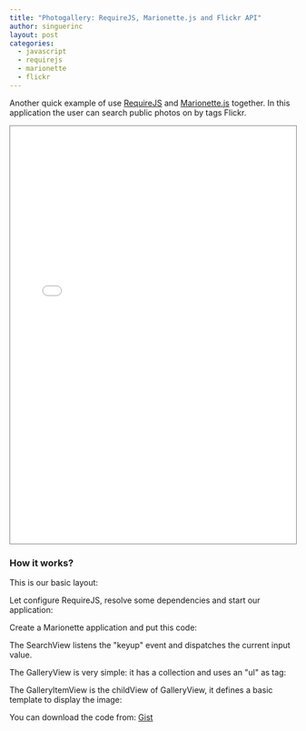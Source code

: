 ```yaml
---
title: "Photogallery: RequireJS, Marionette.js and Flickr API"
author: singuerinc
layout: post
categories:
  - javascript
  - requirejs
  - marionette
  - flickr
---
```


Another quick example of use <a href="http://requirejs.org" target="_blank">RequireJS</a> and <a href="http://marionettejs.com/">Marionette.js</a> together.
In this application the user can search public photos on by tags Flickr.

<iframe src="/code/labs/require-marionette-flickr/index.html" style="border: 1px solid grey; width: 100%; height: 735px;"></iframe>

### How it works?

This is our basic layout:

<script src="https://gist.github.com/singuerinc/1fa7b07d1e95bb22485e.js?file=index.html"></script>

Let configure RequireJS, resolve some dependencies and start our application:

<script src="https://gist.github.com/singuerinc/1fa7b07d1e95bb22485e.js?file=main.js"></script>

Create a Marionette application and put this code:

<script src="https://gist.github.com/singuerinc/1fa7b07d1e95bb22485e.js?file=app.js"></script>

The SearchView listens the "keyup" event and dispatches the current input value.

<script src="https://gist.github.com/singuerinc/1fa7b07d1e95bb22485e.js?file=SearchView.js"></script>

The GalleryView is very simple: it has a collection and uses an "ul" as tag:

<script src="https://gist.github.com/singuerinc/1fa7b07d1e95bb22485e.js?file=GalleryView.js"></script>

The GalleryItemView is the childView of GalleryView, it defines a basic template to display the image:

<script src="https://gist.github.com/singuerinc/1fa7b07d1e95bb22485e.js?file=GalleryItemView.js"></script>

You can download the code from: <a href="https://gist.github.com/singuerinc/1fa7b07d1e95bb22485e" taget="_blank">Gist</a>